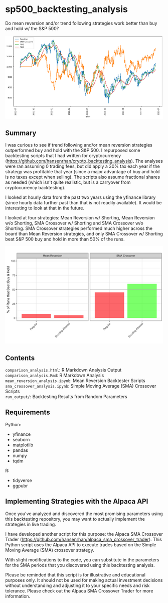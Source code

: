 # sp500_backtesting_analysis
Do mean reversion and/or trend following strategies work better than buy and hold w/ the S&amp;P 500? 

![plot](/img/download-1.png)

## Summary
I was curious to see if trend following and/or mean reversion strategies outperformed buy and hold with the S&P 500. I repurposed some backtesting scripts that I had written for cryptocurrency (https://github.com/hansenrhan/crypto_backtesting_analysis). The analyses were ran assuming 0 trading fees, but did apply a 30% tax each year if the strategy was profitable that year (since a major advantage of buy and hold is no taxes except when selling). The scripts also assume fractional shares as needed (which isn't quite realistic, but is a carryover from cryptocurrency backtesting). 

I looked at hourly data from the past two years using the yfinance library (since hourly data further past than that is not readily available). It would be interesting to look at that in the future.

I looked at four strategies: Mean Reversion w/ Shorting, Mean Reversion w/o Shorting, SMA Crossover w/ Shorting and SMA Crossover w/o Shorting. SMA Crossover strategies performed much higher across the board than Mean Reversion strategies, and only SMA Crossover w/ Shorting beat S&P 500 buy and hold in more than 50% of the runs. 

![plot](/img/comparison.png)



## Contents
```comparison_analysis.html```: R Markdown Analysis Output  
```comparison_analysis.Rmd```: R Markdown Analysis  
```mean_reversion_analysis.ipynb```: Mean Reversion Backtester Scripts  
```sma_crossover_analysis.ipynb```: Simple Moving Average (SMA) Crossover Scripts   
```run_output/```: Backtesting Results from Random Parameters

## Requirements
Python:
- yfinance
- seaborn
- matplotlib
- pandas
- numpy
- tqdm  

R:
- tidyverse
- ggpubr

## Implementing Strategies with the Alpaca API
Once you've analyzed and discovered the most promising parameters using this backtesting repository, you may want to actually implement the strategies in live trading.

I have developed another script for this purpose: the Alpaca SMA Crossover Trader (https://github.com/hansenrhan/alpaca_sma_crossover_trader). This Python script uses the Alpaca API to execute trades based on the Simple Moving Average (SMA) crossover strategy.

With slight modifications to the code, you can substitute in the parameters for the SMA periods that you discovered using this backtesting analysis. 

Please be reminded that this script is for illustrative and educational purposes only. It should not be used for making actual investment decisions without understanding and adjusting it to your specific needs and risk tolerance. Please check out the Alpaca SMA Crossover Trader for more information.
